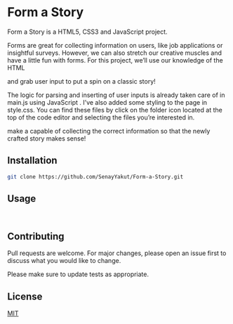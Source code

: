 # Form a Story


Form a Story is a HTML5, CSS3 and JavaScript project.

Forms are great for collecting information on users, like job applications or insightful surveys. However, we can also stretch our creative muscles and have a little fun with forms. For this project, we’ll use our knowledge of the HTML <form> and grab user input to put a spin on a classic story!

The logic for parsing and inserting of user inputs is already taken care of in main.js using JavaScript . I’ve also added some styling to the page in style.css. You can find these files by click on the folder icon located at the top of the code editor and selecting the files you’re interested in.

make a <form> capable of collecting the correct information so that the newly crafted story makes sense!

## Installation

```bash
git clone https://github.com/SenayYakut/Form-a-Story.git
```

## Usage

```HTML5


```

## Contributing
Pull requests are welcome. For major changes, please open an issue first to discuss what you would like to change.

Please make sure to update tests as appropriate.

## License
[MIT](https://choosealicense.com/licenses/mit/)
